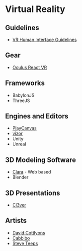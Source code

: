 # Virtual Reality

## Guidelines
- [VR Human Interface Guidelines](http://vrhig.com/)


## Gear

- [Oculus React VR](https://developer.oculus.com/webvr/)

## Frameworks

- BabylonJS
- ThreeJS

## Engines and Editors

- [PlayCanvas](www.playcanvas.com)
- [vizor](vizor.io)
- Unity
- Unreal

## 3D Modeling Software

- [Clara](clara.io) - Web based
- Blender

## 3D Presentations

- [Cl3ver](https://www.cl3ver.com/)

## Artists

- [David Cottlyons](http://davidscottlyons.com/)
- [Cabbibo](http://cabbi.bo/)
- [Steve Teeps](http://www.steveteeps.com/)